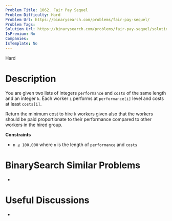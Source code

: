 ```yaml
---
Problem Title: 1062. Fair Pay Sequel
Problem Difficulty: Hard
Problem Url: https://binarysearch.com/problems/fair-pay-sequel/
Problem Tags: 
Solution Url: https://binarysearch.com/problems/fair-pay-sequel/solutions/
IsPremium: No
Companies: 
IsTemplate: No
---
```


<span style="color: ;">Hard</span>

# Description

You are given two lists of integers `performance` and `costs` of the same length and an integer `k`. Each worker `i` performs at `performance[i]` level and costs at least `costs[i]`.

Return the minimum cost to hire `k` workers given also that the workers should be paid proportionate to their performance compared to other workers in the hired group.

**Constraints**
- `n ≤ 100,000` where `n` is the length of `performance` and `costs`


# BinarySearch Similar Problems

- []()

# Useful Discussions

- []()
